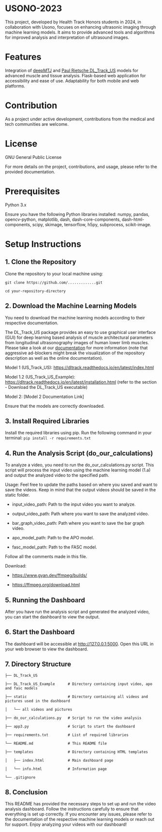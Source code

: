 # USONO-2023
This project, developed by Health Track Honors students in 2024, in collaboration with Usono, focuses on enhancing ultrasonic imaging through machine learning models. It aims to provide advanced tools and algorithms for improved analysis and interpretation of ultrasound images.

# Features
Integration of [deepMTJ][1] and [Paul Rietsche DL_Track_US][2] models for advanced muscle and tissue analysis. Flask-based web application for accessibility and ease of use. Adaptability for both mobile and web platforms.

[1]: https://github.com/luuleitner/deepMTJ
[2]: https://github.com/PaulRitsche/DL_Track_US

# Contribution
As a project under active development, contributions from the medical and tech communities are welcome.

# License
GNU General Public License

For more details on the project, contributions, and usage, please refer to the provided documentation.

# Prerequisites

Python 3.x

Ensure you have the following Python libraries installed: numpy, pandas, opencv-python, matplotlib, dash, dash-core-components, dash-html-components, scipy, skimage, tensorflow, h5py, subprocess, scikit-image.

# Setup Instructions
## 1. Clone the Repository
Clone the repository to your local machine using:

`git clone https://github.com/.............git`

`cd your-repository-directory`


## 2. Download the Machine Learning Models
You need to download the machine learning models according to their respective documentation. 

The DL_Track_US package provides an easy to use graphical user interface (GUI) for deep learning based analysis of muscle architectural parameters from longitudinal ultrasonography images of human lower limb muscles. Please take a look at our [documentation][3] for more information (note that aggressive ad-blockers might break the visualization of the repository description as well as the online documentation).

Model 1 (US_Track_US): https://dltrack.readthedocs.io/en/latest/index.html

Model 1.2 (US_Track_US_Example): https://dltrack.readthedocs.io/en/latest/installation.html (refer to the section - Download the DL_Track_US executable)

Model 2: [Model 2 Documentation Link]

Ensure that the models are correctly downloaded.

[3]: https://dltrack.readthedocs.io/en/latest/index.html

## 3. Install Required Libraries
Install the required libraries using pip. Run the following command in your terminal:
`pip install -r requirements.txt`

## 4. Run the Analysis Script (do_our_calculations)
To analyze a video, you need to run the do_our_calculations.py script. 
This script will process the input video using the machine learning model (1.a) and output the analyzed video to the specified path.

Usage:
Feel free to update the paths based on where you saved and want to save the videos. Keep in mind that the output videos should 
be saved in the static folder. 

- input_video_path: Path to the input video you want to analyze. 

- output_video_path: Path where you want to save the analyzed video. 

- bar_graph_video_path: Path where you want to save the bar graph video.

- apo_model_path: Path to the APO model.

- fasc_model_path: Path to the FASC model.

Follow all the comments made in this file. 

Download:

- https://www.gyan.dev/ffmpeg/builds/

- https://ffmpeg.org/download.html

## 5. Running the Dashboard
After you have run the analysis script and generated the analyzed video, you can start the dashboard to view the output.

## 6. Start the Dashboard

The dashboard will be accessible at  http://127.0.0.1:5000. Open this URL in your web browser to view the dashboard.

## 7. Directory Structure
```
├── DL_Track_US  

├── DL_Track_US_Example      # Directory containing input video, apo and fasc models 

├── static                   # Directory containing all videos and pictures used in the dashboard

│   └── all videos and pictures     

├── do_our_calculations.py   # Script to run the video analysis

├── app3.py                  # Script to start the dashboard

├── requirements.txt         # List of required libraries

└── README.md                # This README file

├── templates                # Directory containing HTML templates

│   ├── index.html           # Main dashboard page

│   └── info.html            # Information page

└── .gitignore
```

## 8. Conclusion
This README has provided the necessary steps to set up and run the video analysis dashboard. 
Follow the instructions carefully to ensure that everything is set up correctly. 
If you encounter any issues, please refer to the documentation of the respective machine learning models or reach out for support. 
Enjoy analyzing your videos with our dashboard!
